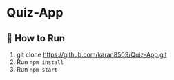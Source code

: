 # Quiz-App

## 🚀 How to Run

1. git clone https://github.com/karan8509/Quiz-App.git
2. Run `npm install`
3. Run `npm start`
